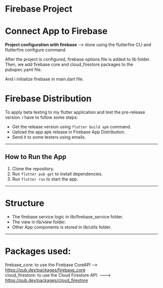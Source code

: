 # Firebase Project

# Connect App to Firebase

**Project configuration with firebase** --> done using the flutterfire CLI and flutterfire configure
command.

After the project is configured, firebase options file is added to lib folder.
Then, we add firebase core and cloud_firestore packages to the pubspec.yaml file.

And i initialize firebase in main.dart file.

#  Firebase Distribution
To apply beta testing to my flutter application and test the pre-release version. i have to follow some steps:

- Get the release version using `flutter build apk` command.
- Upload the app apk release in Firebase App Distribution.
- Send it to some testers using emails. 

-------------------------
## How to Run the App

1. Clone the repository.
2. Run `flutter pub get` to install dependencies.
3. Run `flutter run` to start the app.

----------------

# Structure
- The firebase service logic in lib/firebase_service folder.
- The view in lib/view folder.
- Other App components is stored in lib/utils folder.

---------------------------------------

# Packages used:

firebase_core: to use the Firebase CoreAPI --> https://pub.dev/packages/firebase_core                                                                                             
cloud_firestore: to use the Cloud Firestore API. ---> https://pub.dev/packages/cloud_firestore
